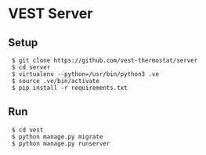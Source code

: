 # VEST Server

## Setup

```
 $ git clone https://github.com/vest-thermostat/server
 $ cd server
 $ virtualenv --python=/usr/bin/python3 .ve
 $ source .ve/bin/activate
 $ pip install -r requirements.txt
```

## Run

```
 $ cd vest
 $ python manage.py migrate
 $ python manage.py runserver
```
